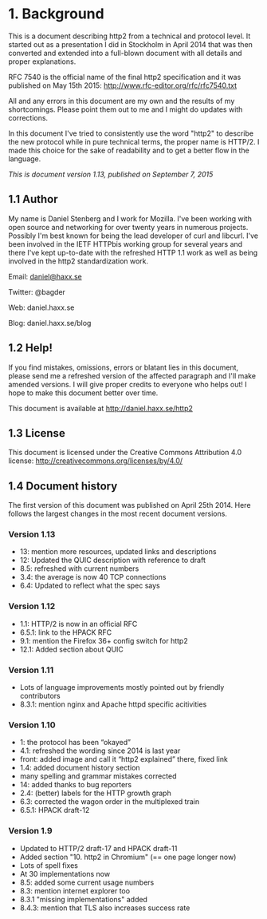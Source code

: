 # 1. Background

This is a document describing http2 from a technical and protocol level. It started out as a presentation I did in Stockholm in April 2014 that was then converted and extended into a full-blown document with all details and proper explanations.

RFC 7540 is the official name of the final http2 specification and it was published on May 15th 2015: http://www.rfc-editor.org/rfc/rfc7540.txt

All and any errors in this document are my own and the results of my shortcomings. Please point them out to me and I might do updates with corrections.

In this document I've tried to consistently use the word "http2" to describe the new protocol while in pure technical terms, the proper name is HTTP/2. I made this choice for the sake of readability and to get a better flow in the language.

*This is document version 1.13, published on September 7, 2015*

## 1.1 Author

My name is Daniel Stenberg and I work for Mozilla. I've been working with open source and networking for over twenty years in numerous projects. Possibly I'm best known for being the lead developer of curl and libcurl. I've been involved in the IETF HTTPbis working group for several years and there I've kept up-to-date with the refreshed HTTP 1.1 work as well as being involved in the http2 standardization work.

   Email: daniel@haxx.se

   Twitter: @bagder

   Web: daniel.haxx.se

   Blog: daniel.haxx.se/blog


## 1.2 Help!

If you find mistakes, omissions, errors or blatant lies in this document, please send me a refreshed version of the affected paragraph and I'll make amended versions. I will give proper credits to everyone who helps out! I hope to make this document better over time.

  This document is available at http://daniel.haxx.se/http2

## 1.3 License

This document is licensed under the Creative Commons Attribution 4.0 license: http://creativecommons.org/licenses/by/4.0/

## 1.4 Document history

The first version of this document was published on April 25th 2014. Here follows the largest changes in the most recent document versions.

### Version 1.13

- 13: mention more resources, updated links and descriptions 
- 12: Updated the QUIC description with reference to draft 
- 8.5: refreshed with current numbers 
- 3.4: the average is now 40 TCP connections 
- 6.4: Updated to reflect what the spec says 

### Version 1.12

- 1.1: HTTP/2 is now in an official RFC 
- 6.5.1: link to the HPACK RFC 
- 9.1: mention the Firefox 36+ config switch for http2 
- 12.1: Added section about QUIC 

### Version 1.11

- Lots of language improvements mostly pointed out by friendly contributors 
- 8.3.1: mention nginx and Apache httpd specific acitivities 

### Version 1.10

- 1: the protocol has been “okayed” 
- 4.1: refreshed the wording since 2014 is last year 
- front: added image and call it “http2 explained” there, fixed link 
- 1.4: added document history section 
- many spelling and grammar mistakes corrected 
- 14: added thanks to bug reporters 
- 2.4: (better) labels for the HTTP growth graph 
- 6.3: corrected the wagon order in the multiplexed train 
- 6.5.1: HPACK draft-12 

### Version 1.9

- Updated to HTTP/2 draft-17 and HPACK draft-11  
- Added section "10. http2 in Chromium" (== one page longer now)  
- Lots of spell fixes  
- At 30 implementations now  
- 8.5: added some current usage numbers  
- 8.3: mention internet explorer too  
- 8.3.1 "missing implementations" added  
- 8.4.3: mention that TLS also increases success rate
